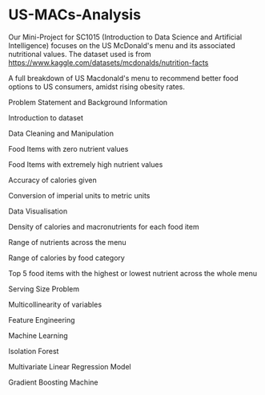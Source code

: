 # US-MACs-Analysis
Our Mini-Project for SC1015 (Introduction to Data Science and Artificial Intelligence) focuses on the US McDonald's menu and its associated nutritional values. The dataset used is from https://www.kaggle.com/datasets/mcdonalds/nutrition-facts

A full breakdown of US Macdonald's menu to recommend better food options to US consumers, amidst rising obesity rates.


Problem Statement and Background Information

Introduction to dataset

Data Cleaning and Manipulation

Food Items with zero nutrient values

Food Items with extremely high nutrient values

Accuracy of calories given

Conversion of imperial units to metric units

Data Visualisation

Density of calories and macronutrients for each food item

Range of nutrients across the menu

Range of calories by food category

Top 5 food items with the highest or lowest nutrient across the whole menu

Serving Size Problem

Multicollinearity of variables

Feature Engineering

Machine Learning

Isolation Forest

Multivariate Linear Regression Model

Gradient Boosting Machine
